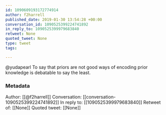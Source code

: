 ```yaml
---
id: 1090609193172774914
author: f2harrell
published_date: 2019-01-30 13:54:28 +00:00
conversation_id: 1090525399224741892
in_reply_to: 1090525399979683840
retweet: None
quoted_tweet: None
type: tweet
tags:

---
```


@yudapearl To say that priors are not good ways of encoding prior knowledge is debatable to say the least.

### Metadata

Author: [[@f2harrell]]
Conversation: [[conversation-1090525399224741892]]
In reply to: [[1090525399979683840]]
Retweet of: [[None]]
Quoted tweet: [[None]]

